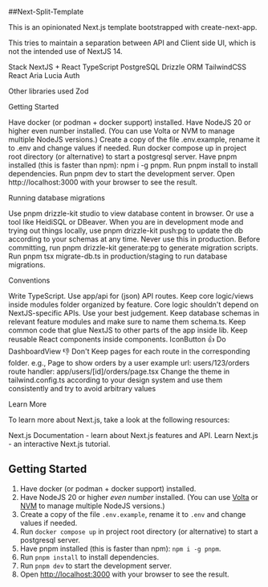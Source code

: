 ##Next-Split-Template

This is an opinionated Next.js template bootstrapped with create-next-app.

This tries to maintain a separation between API and Client side UI, which is not the intended use of NextJS 14.

Stack
NextJS + React
TypeScript
PostgreSQL
Drizzle ORM
TailwindCSS
React Aria
Lucia Auth

Other libraries used
Zod

Getting Started

Have docker (or podman + docker support) installed.
Have NodeJS 20 or higher even number installed. (You can use Volta or NVM to manage multiple NodeJS versions.)
Create a copy of the file .env.example, rename it to .env and change values if needed.
Run docker compose up in project root directory (or alternative) to start a postgresql server.
Have pnpm installed (this is faster than npm): npm i -g pnpm.
Run pnpm install to install dependencies.
Run pnpm dev to start the development server.
Open http://localhost:3000 with your browser to see the result.

Running database migrations

Use pnpm drizzle-kit studio to view database content in browser. Or use a tool like HeidiSQL or DBeaver.
When you are in development mode and trying out things locally, use pnpm drizzle-kit push:pg to update the db according to your schemas at any time. Never use this in production.
Before committing, run pnpm drizzle-kit generate:pg to generate migration scripts.
Run pnpm tsx migrate-db.ts in production/staging to run database migrations.

Conventions

Write TypeScript.
Use app/api for (json) API routes.
Keep core logic/views inside modules folder organized by feature. Core logic shouldn't depend on NextJS-specific APIs. Use your best judgement.
Keep database schemas in relevant feature modules and make sure to name them schema.ts.
Keep common code that glue NextJS to other parts of the app inside lib.
Keep reusable React components inside components.
IconButton 👍 Do
DashboardView 👎 Don't
Keep pages for each route in the corresponding folder.
e.g., Page to show orders by a user
example url: users/123/orders
route handler: app/users/[id]/orders/page.tsx
Change the theme in tailwind.config.ts according to your design system and use them consistently and try to avoid arbitrary values

Learn More

To learn more about Next.js, take a look at the following resources:

Next.js Documentation - learn about Next.js features and API.
Learn Next.js - an interactive Next.js tutorial.

## Getting Started

1. Have docker (or podman + docker support) installed.
2. Have NodeJS 20 or higher _even number_ installed. (You can use
   [Volta](https://volta.sh/) or [NVM](https://github.com/nvm-sh/nvm) to manage
   multiple NodeJS versions.)
3. Create a copy of the file `.env.example`, rename it to `.env` and change
   values if needed.
4. Run `docker compose up` in project root directory (or alternative) to start a
   postgresql server.
5. Have pnpm installed (this is faster than npm): `npm i -g pnpm`.
6. Run `pnpm install` to install dependencies.
7. Run `pnpm dev` to start the development server.
8. Open [http://localhost:3000](http://localhost:3000) with your browser to see
   the result.

   


